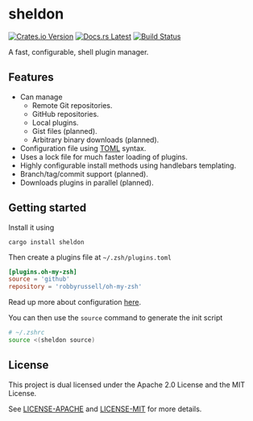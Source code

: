 # sheldon

[![Crates.io Version](https://img.shields.io/crates/v/sheldon.svg?style=flat-square)][crates]
[![Docs.rs Latest](https://img.shields.io/badge/docs.rs-latest-brightgreen.svg?style=flat-square&color=blue)][docs]
[![Build Status](https://img.shields.io/travis/rossmacarthur/sheldon/master.svg?style=flat-square)][travis]
<!-- [![Code Coverage](https://img.shields.io/codecov/c/github/rossmacarthur/sheldon/master.svg?style=flat-square)][codecov] -->

A fast, configurable, shell plugin manager.

## Features

- Can manage
  - Remote Git repositories.
  - GitHub repositories.
  - Local plugins.
  - Gist files (planned).
  - Arbitrary binary downloads (planned).
- Configuration file using [TOML] syntax.
- Uses a lock file for much faster loading of plugins.
- Highly configurable install methods using handlebars templating.
- Branch/tag/commit support (planned).
- Downloads plugins in parallel (planned).

## Getting started

Install it using

```
cargo install sheldon
```

Then create a plugins file at `~/.zsh/plugins.toml`

```toml
[plugins.oh-my-zsh]
source = 'github'
repository = 'robbyrussell/oh-my-zsh'
```

Read up more about configuration [here][configuration].

You can then use the `source` command to generate the init script

```bash
# ~/.zshrc
source <(sheldon source)
```

## License

This project is dual licensed under the Apache 2.0 License and the MIT License.

See [LICENSE-APACHE](LICENSE-APACHE) and [LICENSE-MIT](LICENSE-MIT) for more
details.

[crates]: https://crates.io/crates/sheldon
[travis]: https://travis-ci.org/rossmacarthur/sheldon
[codecov]: https://codecov.io/gh/rossmacarthur/sheldon
[docs]: https://docs.rs/sheldon
[configuration]: docs/Configuration.md
[TOML]: https://github.com/toml-lang/toml
